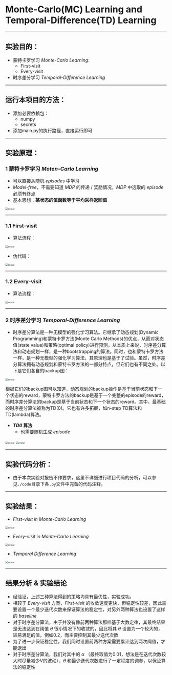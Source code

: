 # Monte-Carlo(MC) Learning and Temporal-Difference(TD) Learning

-----

## 实验目的：

- 蒙特卡罗学习 *Monte-Carlo Learning*:
  - First-visit
  - Every-visit
- 时序差分学习 *Temporal-Difference Learning*

-------

## 运行本项目的方法：

- 添加必要依赖包：
  - numpy
  - secrets
- 添加main.py的执行路径，直接运行即可

------

## 实验原理：

### 1 蒙特卡罗学习 *Moten-Carlo Learning*

- 可以直接从随机 *episodes* 中学习
- *Model-free*，不需要知道 *MDP* 的传递 / 奖励情况，*MDP* 中选取的 *episode* 必须有终点
- 基本思想：**某状态的值函数等于平均采样返回值**

<img src="./cut/截屏2021-03-28 下午12.19.25.png" alt="avatar" style="zoom:50%;" />

------------



### 1.1 First-visit

- 算法流程：

<img src="./cut/截屏2021-03-28 下午12.20.26.png" alt="avatar" style="zoom:50%;" />

- 伪代码：

<img src="./cut/截屏2021-03-28 下午12.21.29.png" alt="avatar" style="zoom:50%;" />

-----



### 1.2 Every-visit

- 算法流程：

<img src="/Users/dicardo/Downloads/SJTU_CS489_Reinforcement_Learning/Project2/cut/截屏2021-03-28 下午12.22.51.png" alt="avatar" style="zoom:50%;" />

------



### 2 时序差分学习 *Temporal-Difference Learning* 

- 时序差分算法是一种无模型的强化学习算法。它继承了动态规划(Dynamic Programming)和蒙特卡罗方法(Monte Carlo Methods)的优点，从而对状态值(state value)和策略(optimal policy)进行预测。从本质上来说，时序差分算法和动态规划一样，是一种bootstrapping的算法。同时，也和蒙特卡罗方法一样，是一种无模型的强化学习算法，其原理也是基于了试验。虽然，时序差分算法拥有动态规划和蒙特卡罗方法的一部分特点，但它们也有不同之处。以下是它们各自的backup图：

<img src="./cut/截屏2021-03-28 下午3.12.50.png" alt="avatar " style="zoom:50%;" />

​	根据它们的backup图可以知道，动态规划的backup操作是基于当前状态和下一个状态的reward，蒙特卡罗方法的backup是基于一个完整的episode的reward，而时序差分算法的backup是基于当前状态和下一个状态的reward。其中，最基础的时序差分算法被称为TD(0)。它也有许多拓展，如n-step TD算法和TD(lambda)算法。

- ***TD0* 算法**
  - 也需要随机生成 *episode*

<img src="./cut/截屏2021-03-28 下午3.15.09.png" alt="avatar" style="zoom:50%;" />

<img src="./cut/截屏2021-03-28 下午3.15.34.png" alt="avatar" style="zoom:50%;" />

--------

## 实验代码分析：

- 由于本次实验对报告不作要求，这里不详细进行项目代码的分析，可以参见`./code`目录下各`.py`文件中完备的代码注释。

-------

## 实验结果：

- *First-visit in Monte-Carlo Learning*

<img src="./cut/截屏2021-03-28 下午5.34.15.png" alt="avatar" style="zoom:50%;" />

- *Every-visit in Monte-Carlo Learning*

<img src="./cut/截屏2021-03-28 下午5.34.58.png" alt="avatar" style="zoom:50%;" />

- *Temporal Difference Learning*

<img src="./cut/截屏2021-03-28 下午5.35.13.png" alt="avatar" style="zoom:50%;" />

----

## 结果分析 & 实验结论

- 经验证，上述三种算法得到的策略均具有最优性，实验成功。
- 相较于 *Every-visit* 方案，*First-visit* 的收敛速度更快，但稳定性较差，因此需要设置一个最少迭代次数来保证算法的稳定性，对另外两种算法也设置了这样的 *baseline*
- 对于时序差分算法，由于并没有像前两种算法那样基于大数定律，其最终结果是无法达到在阈值 $\theta$ 很小情况下的收敛的，因此将其 $\theta$ 设置为一个较大的，较易满足的值，例如0.2，而主要控制其最少迭代次数
- 为了进一步保证稳定性，我们同时设置前两种方案需要累计达到两次阈值，才能退出
- 对于时序差分算法，我们对其中的 $\alpha$ （最终取值为0.01，想法是在迭代次数较大时尽量减少V的波动）、$\theta$ 和最少迭代次数进行了一定程度的调参，以保证算法的稳定性

